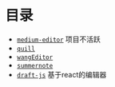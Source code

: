 # 目录

* [` medium-editor `](https://github.com/yabwe/medium-editor) 项目不活跃
* [` quill `](https://github.com/quilljs/quill)
* [` wangEditor `](https://github.com/wangeditor-team/wangEditor)
* [` summernote `](https://github.com/summernote/summernote)
* [` draft-js `](https://github.com/facebook/draft-js) 基于react的编辑器
